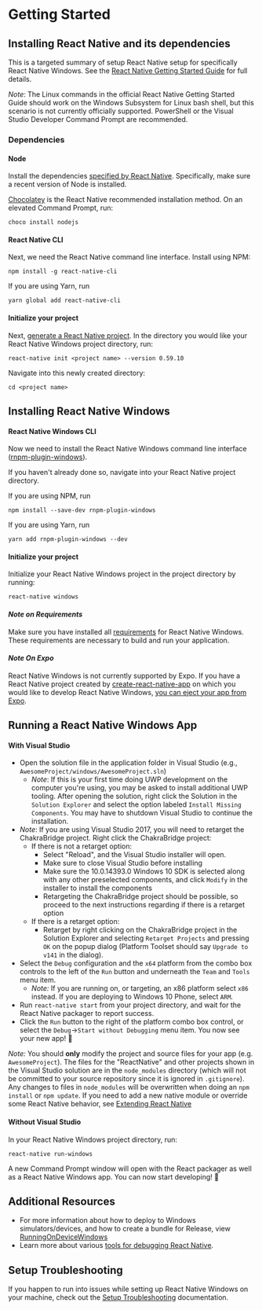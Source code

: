 # Getting Started

## Installing React Native and its dependencies

This is a targeted summary of setup React Native setup for specifically React Native Windows. See the [React Native Getting Started Guide](http://facebook.github.io/react-native/docs/getting-started.html) for full details.

*Note*: The Linux commands in the official React Native Getting Started Guide should work on the Windows Subsystem for Linux bash shell, but this scenario is not currently officially supported. PowerShell or the Visual Studio Developer Command Prompt are recommended.

### Dependencies
#### Node

Install the dependencies [specified by React Native](http://facebook.github.io/react-native/docs/getting-started.html#node-python2-jdk). Specifically, make sure a recent version of Node is installed.

[Chocolatey](https://chocolatey.org/) is the React Native recommended installation method. On an elevated Command Prompt, run:

```
choco install nodejs
```

#### React Native CLI

Next, we need the React Native command line interface. Install using NPM:
```
npm install -g react-native-cli
```
If you are using Yarn, run
```
yarn global add react-native-cli
```

#### Initialize your project

Next, [generate a React Native project](http://facebook.github.io/react-native/docs/getting-started.html#creating-a-new-application). In the directory you would like your React Native Windows project directory, run:
```
react-native init <project name> --version 0.59.10
```
Navigate into this newly created directory:
```
cd <project name>
```

## Installing React Native Windows

#### React Native Windows CLI

Now we need to install the React Native Windows command line interface ([rnpm-plugin-windows](https://www.npmjs.com/package/rnpm-plugin-windows)).

If you haven't already done so, navigate into your React Native project directory.

If you are using NPM, run
```
npm install --save-dev rnpm-plugin-windows
```

If you are using Yarn, run
```
yarn add rnpm-plugin-windows --dev
```

#### Initialize your project

Initialize your React Native Windows project in the project directory by running:
```
react-native windows
```

#### *Note on Requirements*

Make sure you have installed all [requirements](https://github.com/microsoft/react-native-windows#system-requirements) for React Native Windows. These requirements are necessary to build and run your application.

#### *Note On Expo*

React Native Windows is not currently supported by Expo. If you have a React Native project created by [create-react-native-app](https://github.com/react-community/create-react-native-app) on which you would like to develop React Native Windows, [you can eject your app from Expo](https://github.com/react-community/create-react-native-app/blob/master/EJECTING.md).

## Running a React Native Windows App

#### With Visual Studio

- Open the solution file in the application folder in Visual Studio (e.g., `AwesomeProject/windows/AwesomeProject.sln`)
	- *Note*: If this is your first time doing UWP development on the computer you're using, you may be asked to install additional UWP tooling. After opening the solution, right click the Solution in the `Solution Explorer` and select the option labeled `Install Missing Components`. You may have to shutdown Visual Studio to continue the installation.
- *Note*: If you are using Visual Studio 2017, you will need to retarget the ChakraBridge project. Right click the ChakraBridge project:
    - If there is not a retarget option:
        - Select "Reload", and the Visual Studio installer will open.
        - Make sure to close Visual Studio before installing
        - Make sure the 10.0.14393.0 Windows 10 SDK is selected along with any other preselected components, and click `Modify` in the installer to install the components
        - Retargeting the ChakraBridge project should be possible, so proceed to the next instructions regarding if there is a retarget option
    - If there is a retarget option:
        - Retarget by right clicking on the ChakraBridge project in the Solution Explorer and selecting `Retarget Projects` and pressing `OK` on the popup dialog (Platform Toolset should say `Upgrade to v141` in the dialog).
- Select the `Debug` configuration and the `x64` platform from the combo box controls to the left of the `Run` button and underneath the `Team` and `Tools` menu item.
	- *Note:* If you are running on, or targeting, an x86 platform select `x86` instead. If you are deploying to Windows 10 Phone, select `ARM`.
- Run `react-native start` from your project directory, and wait for the React Native packager to report success.
- Click the `Run` button to the right of the platform combo box control, or select the `Debug`->`Start without Debugging` menu item. You now see your new app! :tada:

*Note:* You should **only** modify the project and source files for your app (e.g. `AwesomeProject`). The files for the "ReactNative" and other projects shown in the Visual Studio solution are in the `node_modules` directory (which will not be committed to your source repository since it is ignored in `.gitignore`). Any changes to files in `node_modules` will be overwritten when doing an `npm install` or `npm update`. If you need to add a new native module or override some React Native behavior, see [Extending React Native](http://github.com/microsoft/react-native-windows#extending-react-native)

#### Without Visual Studio

In your React Native Windows project directory, run:
```
react-native run-windows
```

A new Command Prompt window will open with the React packager as well as a React Native Windows app. You can now start developing! :tada:

## Additional Resources

- For more information about how to deploy to Windows simulators/devices, and how to create a bundle for Release, view [RunningOnDeviceWindows](RunningOnDeviceWindows.md)
- Learn more about various [tools for debugging React Native](http://facebook.github.io/react-native/docs/debugging.html).

## Setup Troubleshooting

If you happen to run into issues while setting up React Native Windows on your machine, check out the [Setup Troubleshooting](SetupTroubleshooting.md) documentation.
